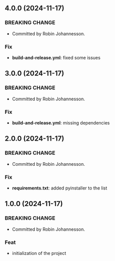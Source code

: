 ## 4.0.0 (2024-11-17)

### BREAKING CHANGE

- Committed by Robin Johannesson.

### Fix

- **build-and-release.yml**: fixed some issues

## 3.0.0 (2024-11-17)

### BREAKING CHANGE

- Committed by Robin Johannesson.

### Fix

- **build-and-release.yml**: missing dependencies

## 2.0.0 (2024-11-17)

### BREAKING CHANGE

- Committed by Robin Johannesson.

### Fix

- **requirements.txt**: added pyinstaller to the list

## 1.0.0 (2024-11-17)

### BREAKING CHANGE

- Committed by Robin Johannesson.

### Feat

- initialization of the project
